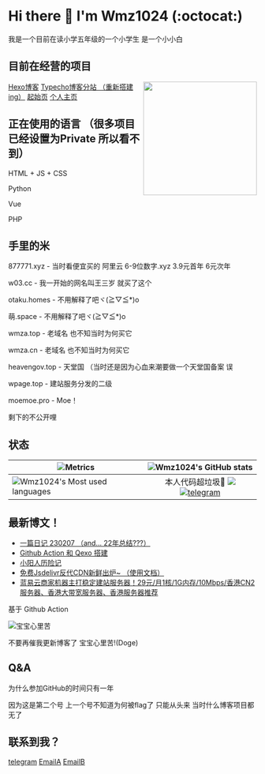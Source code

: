 # Hi there 👋 I'm Wmz1024 (:octocat:)
我是一个目前在读小学五年级的一个小学生 是一个小小白
## 目前在经营的项目
<img align='right' src="https://me.w03.cc" width="230">
<a href="https://blog.w03.cc">Hexo博客</a>
<a href="https://tc.w03.cc">Typecho博客分站 （重新搭建ing）</a>
<a href="https://i.w03.cc">起始页</a>
<a href="https://w03.cc">个人主页</a>

## 正在使用的语言 （很多项目已经设置为Private 所以看不到）

HTML + JS + CSS

Python

Vue

PHP

## 手里的米

877771.xyz - 当时看便宜买的 阿里云 6-9位数字.xyz 3.9元首年 6元次年

w03.cc - 我一开始的网名叫王三岁 就买了这个

otaku.homes - 不用解释了吧ヾ(≧▽≦*)o

萌.space - 不用解释了吧ヾ(≧▽≦*)o

wmza.top - 老域名 也不知当时为何买它

wmza.cn - 老域名 也不知当时为何买它

heavengov.top - 天堂国 （当时还是因为心血来潮要做一个天堂国备案 误

wpage.top - 建站服务分发的二级

moemoe.pro - Moe！

剩下的不公开哩

## 状态

| ![Metrics](https://metrics.lecoq.io/wmz1024?template=classic&config.timezone=Asia%2FShanghai) | ![Wmz1024's GitHub stats](https://github-readme-stats.vercel.app/api?username=wmz1024) |
| ------------------------------------------------------------ | :----------------------------------------------------------: |
| ![Wmz1024's Most used languages](https://github-readme-stats.vercel.app/api/top-langs/?username=wmz1024&layout=compact&hide_border=true&langs_count=10) | 本人代码超垃圾🤦 ![](https://visitor-badge.glitch.me/badge?page_id=wmz1024)[![telegram](https://u1.877771.xyz/wfile/images/%E4%B8%8B%E8%BD%BD.svg)](https://t.me/wlogchatbot) |


## 最新博文！
<!-- BLOG-POST-LIST:START -->
- [一篇日记 230207 （and... 22年总结???）](http://blog.w03.cc/p/2023/ed345dae.html)
- [Github Action 和 Qexo 搭建](http://blog.w03.cc/p/2023/1b38d721.html)
- [小阳人历险记](http://blog.w03.cc/p/2023/1e3dd210.html)
- [免费Jsdelivr反代CDN新鲜出炉~ （使用文档）](http://blog.w03.cc/p/2022/a7484b3f.html)
- [蓝易云商家机器主打稳定建站服务器！29元/月1核/1G内存/10Mbps/香港CN2服务器、香港大带宽服务器、香港服务器推荐](http://blog.w03.cc/p/2022/9bf974bc.html)
<!-- BLOG-POST-LIST:END -->

基于 Github Action

![宝宝心里苦](https://user-images.githubusercontent.com/82153828/184063688-75d0a0f4-534b-4f6f-923a-6eef381d6d80.gif)

不要再催我更新博客了 宝宝心里苦!(Doge)

## Q&A

为什么参加GitHub的时间只有一年

因为这是第二个号 上一个号不知道为何被flag了 只能从头来 当时什么博客项目都无了

## 联系到我？

[telegram](https://t.me/wmz1024) [EmailA](mailto:wmzwsa@gmail.com) [EmailB](mailto:i@wmza.cn)
